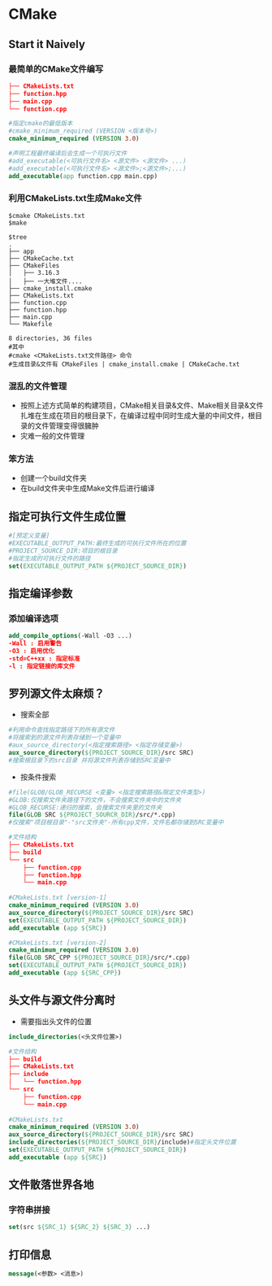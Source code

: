 # CMake

## Start it Naively

### 最简单的CMake文件编写

```cmake
├── CMakeLists.txt
├── function.hpp
├── main.cpp
└── function.cpp

#指定cmake的最低版本
#cmake_minimum_required (VERSION <版本号>)
cmake_minimum_required (VERSION 3.0)

#声明工程最终编译后会生成一个可执行文件
#add_executable(<可执行文件名> <源文件> <源文件> ...)
#add_executable(<可执行文件名> <源文件>;<源文件>;...)
add_executable(app function.cpp main.cpp)
```

###  利用CMakeLists.txt生成Make文件

```shell
$cmake CMakeLists.txt
$make
```

```Shell
$tree
.
├── app
├── CMakeCache.txt
├── CMakeFiles
│   ├── 3.16.3
│   ├── 一大堆文件....
├── cmake_install.cmake
├── CMakeLists.txt
├── function.cpp
├── function.hpp
├── main.cpp
└── Makefile

8 directories, 36 files
#其中
#cmake <CMakeLists.txt文件路径> 命令
#生成目录&文件有 CMakeFiles | cmake_install.cmake | CMakeCache.txt
```



### 混乱的文件管理

* 按照上述方式简单的构建项目，CMake相关目录&文件、Make相关目录&文件扎堆在生成在项目的根目录下，在编译过程中同时生成大量的中间文件，根目录的文件管理变得很臃肿
* 灾难一般的文件管理

### 笨方法

* 创建一个build文件夹
* 在build文件夹中生成Make文件后进行编译

## 指定可执行文件生成位置

```cmake
#[预定义变量]
#EXECUTABLE_OUTPUT_PATH:最终生成的可执行文件所在的位置
#PROJECT_SOURCE_DIR:项目的根目录
#指定生成的可执行文件的路径
set(EXECUTABLE_OUTPUT_PATH ${PROJECT_SOURCE_DIR})
```

## 指定编译参数

### 添加编译选项

```cmake
add_compile_options(-Wall -O3 ...)
-Wall : 启用警告
-O3 : 启用优化
-std=C++xx : 指定标准
-l : 指定链接的库文件
```



## 罗列源文件太麻烦？

* 搜索全部

```cmake
#利用命令查找指定路径下的所有源文件
#将搜索到的源文件列表存储到一个变量中
#aux_source_directory(<指定搜索路径> <指定存储变量>)
aux_source_directory(${PROJECT_SOURCE_DIR}/src SRC)
#搜索根目录下的src目录 并将源文件列表存储到SRC变量中
```

* 按条件搜索

```cmake
#file(GLOB/GLOB_RECURSE <变量> <指定搜索路径&限定文件类型>)
#GLOB:仅搜索文件夹路径下的文件，不会搜索文件夹中的文件夹
#GLOB_RECURSE:递归的搜索，会搜索文件夹里的文件夹
file(GLOB SRC ${PROJECT_SOURCR_DIR}/src/*.cpp)
#仅搜索"项目根目录"-"src文件夹"-所有cpp文件，文件名都存储到SRC变量中
```

```cmake
#文件结构
├── CMakeLists.txt
├── build
└── src
    ├── function.cpp
    ├── function.hpp
    └── main.cpp
    
#CMakeLists.txt [version-1]
cmake_minimum_required (VERSION 3.0)
aux_source_directory(${PROJECT_SOURCE_DIR}/src SRC)
set(EXECUTABLE_OUTPUT_PATH ${PROJECT_SOURCE_DIR})
add_executable (app ${SRC})

#CMakeLists.txt [version-2]
cmake_minimum_required (VERSION 3.0)
file(GLOB SRC_CPP ${PROJECT_SOURCE_DIR}/src/*.cpp)
set(EXECUTABLE_OUTPUT_PATH ${PROJECT_SOURCE_DIR})
add_executable (app ${SRC_CPP})

```

## 头文件与源文件分离时

* 需要指出头文件的位置

```cmake
include_directories(<头文件位置>)
```

```cmake
#文件结构
├── build
├── CMakeLists.txt
├── include
│   └── function.hpp
└── src
    ├── function.cpp
    └── main.cpp
    
#CMakeLists.txt
cmake_minimum_required (VERSION 3.0)
aux_source_directory(${PROJECT_SOURCE_DIR}/src SRC)
include_directories(${PROJECT_SOURCE_DIR}/include)#指定头文件位置
set(EXECUTABLE_OUTPUT_PATH ${PROJECT_SOURCE_DIR})
add_executable (app ${SRC})

```

## 文件散落世界各地

### 字符串拼接

```cmake
set(src ${SRC_1} ${SRC_2} ${SRC_3} ...)
```

## 打印信息

```cmake
message(<参数> <消息>)
```


